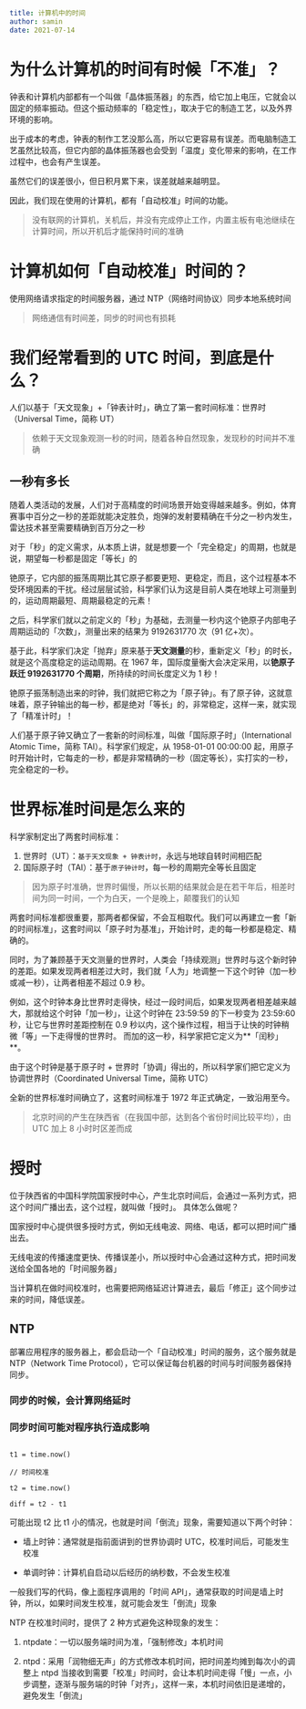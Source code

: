 ```yaml
title: 计算机中的时间
author: samin
date: 2021-07-14
```

# 为什么计算机的时间有时候「不准」？

钟表和计算机内部都有一个叫做「晶体振荡器」的东西，给它加上电压，它就会以固定的频率振动。但这个振动频率的「稳定性」，取决于它的制造工艺，以及外界环境的影响。

出于成本的考虑，钟表的制作工艺没那么高，所以它更容易有误差。而电脑制造工艺虽然比较高，但它内部的晶体振荡器也会受到「温度」变化带来的影响，在工作过程中，也会有产生误差。

虽然它们的误差很小，但日积月累下来，误差就越来越明显。

因此，我们现在使用的计算机，都有「自动校准」时间的功能。

> 没有联网的计算机，关机后，并没有完成停止工作，内置主板有电池继续在计算时间，所以开机后才能保持时间的准确

# 计算机如何「自动校准」时间的？

使用网络请求指定的时间服务器，通过 NTP（网络时间协议）同步本地系统时间

> 网络通信有时间差，同步的时间也有损耗

# 我们经常看到的 UTC 时间，到底是什么？

人们以基于「天文现象」+「钟表计时」，确立了第一套时间标准：世界时（Universal Time，简称 UT）

> 依赖于天文现象观测一秒的时间，随着各种自然现象，发现秒的时间并不准确

## 一秒有多长

随着人类活动的发展，人们对于高精度的时间场景开始变得越来越多。例如，体育赛事中百分之一秒的差距就能决定胜负，炮弹的发射要精确在千分之一秒内发生，雷达技术甚至需要精确到百万分之一秒

对于「秒」的定义需求，从本质上讲，就是想要一个「完全稳定」的周期，也就是说，期望每一秒都是固定「等长」的

铯原子，它内部的振荡周期比其它原子都要更短、更稳定，而且，这个过程基本不受环境因素的干扰。经过层层试验，科学家们认为这是目前人类在地球上可测量到的，运动周期最短、周期最稳定的元素！

之后，科学家们就以之前定义的「秒」为基础，去测量一秒内这个铯原子内部电子周期运动的「次数」，测量出来的结果为 9192631770 次（91 亿+次）。

基于此，科学家们决定「抛弃」原来基于**天文测量**的秒，重新定义「秒」的时长，就是这个高度稳定的运动周期。在 1967 年，国际度量衡大会决定采用，以**铯原子跃迁 9192631770 个周期**，所持续的时间长度定义为 1 秒！

铯原子振荡制造出来的时钟，我们就把它称之为「原子钟」。有了原子钟，这就意味着，原子钟输出的每一秒，都是绝对「等长」的，非常稳定，这样一来，就实现了「精准计时」！

人们基于原子钟又确立了一套新的时间标准，叫做「国际原子时」（International Atomic Time，简称 TAI）。科学家们规定，从 1958-01-01 00:00:00 起，用原子时开始计时，它每走的一秒，都是非常精确的一秒（固定等长），实打实的一秒，完全稳定的一秒。

# 世界标准时间是怎么来的

科学家制定出了两套时间标准：
1. 世界时（UT）：`基于天文现象 + 钟表计时`，永远与地球自转时间相匹配
2. 国际原子时（TAI）：基于`原子钟计时`，每一秒的周期完全等长且固定

> 因为原子时准确，世界时偏慢，所以长期的结果就会是在若干年后，相差时间为同一时间，一个为白天，一个是晚上，颠覆我们的认知

两套时间标准都很重要，那两者都保留，不会互相取代。我们可以再建立一套「新的时间标准」，这套时间以「原子时为基准」，开始计时，走的每一秒都是稳定、精确的。

同时，为了兼顾基于天文测量的世界时，人类会「持续观测」世界时与这个新时钟的差距。如果发现两者相差过大时，我们就「人为」地调整一下这个时钟（加一秒或减一秒），让两者相差不超过 0.9 秒。

例如，这个时钟本身比世界时走得快，经过一段时间后，如果发现两者相差越来越大，那就给这个时钟「加一秒」，让这个时钟在 23:59:59 的下一秒变为 23:59:60 秒，让它与世界时差距控制在 0.9 秒以内，这个操作过程，相当于让快的时钟稍微「等」一下走得慢的世界时。
而加的这一秒，科学家把它定义为**「闰秒」**。

由于这个时钟是基于原子时 + 世界时「协调」得出的，所以科学家们把它定义为协调世界时（Coordinated Universal Time，简称 UTC）

全新的世界标准时间确立了，这套时间标准于 1972 年正式确定，一致沿用至今。

> 北京时间的产生在陕西省（在我国中部，达到各个省份时间比较平均），由 UTC 加上 8 小时时区差而成

# 授时

位于陕西省的中国科学院国家授时中心，产生北京时间后，会通过一系列方式，把这个时间广播出去，这个过程，就叫做「授时」。
具体怎么做呢？

国家授时中心提供很多授时方式，例如无线电波、网络、电话，都可以把时间广播出去。

无线电波的传播速度更快、传播误差小，所以授时中心会通过这种方式，把时间发送给全国各地的「时间服务器」

当计算机在做时间校准时，也需要把网络延迟计算进去，最后「修正」这个同步过来的时间，降低误差。

## NTP

部署应用程序的服务器上，都会启动一个「自动校准」时间的服务，这个服务就是 NTP（Network Time Protocol），它可以保证每台机器的时间与时间服务器保持同步。

### 同步的时候，会计算网络延时

### 同步时间可能对程序执行造成影响

```

t1 = time.now()

// 时间校准

t2 = time.now()

diff = t2 - t1

```

可能出现 t2 比 t1 小的情况，也就是时间「倒流」现象，需要知道以下两个时钟：

- 墙上时钟：通常就是指前面讲到的世界协调时 UTC，校准时间后，可能发生校准
  
- 单调时钟：计算机自启动以后经历的纳秒数，不会发生校准

一般我们写的代码，像上面程序调用的「时间 API」，通常获取的时间是墙上时钟，所以，如果时间发生校准，就可能会发生「倒流」现象

NTP 在校准时间时，提供了 2 种方式避免这种现象的发生：

1. ntpdate：一切以服务端时间为准，「强制修改」本机时间
   
2. ntpd：采用「润物细无声」的方式修改本机时间，把时间差均摊到每次小的调整上
   ntpd 当接收到需要「校准」时间时，会让本机时间走得「慢」一点，小步调整，逐渐与服务端的时钟「对齐」，这样一来，本机时间依旧是递增的，避免发生「倒流」